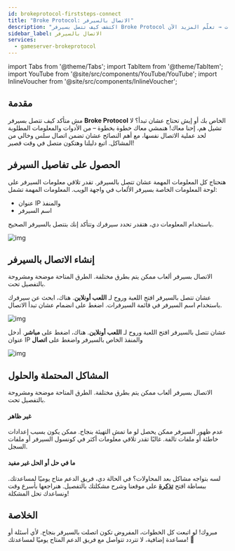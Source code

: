 ```yaml
---
id: brokeprotocol-firststeps-connect
title: "Broke Protocol: الاتصال بالسيرفر"
description: "اكتشف كيف تتصل بسيرفر Broke Protocol الخاص بك بسهولة واستعد للعب بدون تعقيدات → تعلّم المزيد الآن"
sidebar_label: الاتصال بالسيرفر
services:
  - gameserver-brokeprotocol
---
```


import Tabs from '@theme/Tabs';
import TabItem from '@theme/TabItem';
import YouTube from '@site/src/components/YouTube/YouTube';
import InlineVoucher from '@site/src/components/InlineVoucher';


## مقدمة
مش متأكد كيف تتصل بسيرفر **Broke Protocol** الخاص بك أو إيش تحتاج عشان تبدأ؟ لا تشيل هم، إحنا معاك! هنمشي معاك خطوة بخطوة – من الأدوات والمعلومات المطلوبة لحد عملية الاتصال نفسها، مع أهم النصائح عشان تضمن اتصال سلس وخالي من المشاكل. اتبع دليلنا وهتكون متصل في وقت قصير!

<InlineVoucher />



## الحصول على تفاصيل السيرفر


هتحتاج كل المعلومات المهمة عشان تتصل بالسيرفر. تقدر تلاقي معلومات السيرفر على لوحة المعلومات الخاصة بسيرفر الألعاب في واجهة الويب. المعلومات المهمة تشمل:

- عنوان IP والمنفذ
- اسم السيرفر


باستخدام المعلومات دي، هتقدر تحدد سيرفرك وتتأكد إنك بتتصل بالسيرفر الصحيح.

![img](https://screensaver01.zap-hosting.com/index.php/s/jNkkpGQTSoAcjG9/preview)

## إنشاء الاتصال بالسيرفر


الاتصال بسيرفر ألعاب ممكن يتم بطرق مختلفة. الطرق المتاحة موضحة ومشروحة بالتفصيل تحت.

<Tabs>
    

<TabItem value="connect_solution_server_browser_ingame" label="متصفح السيرفر (داخل اللعبة)" default>

عشان تتصل بالسيرفر افتح اللعبة وروح لـ **اللعب أونلاين**. هناك، ابحث عن سيرفرك باستخدام اسم السيرفر في قائمة السيرفرات. اضغط على انضمام عشان تبدأ الاتصال.

![img](https://screensaver01.zap-hosting.com/index.php/s/aJJx7Kq25SPzgrC/download)

</TabItem>

<TabItem value="connect_solution_direct_ingame" label="الاتصال المباشر (داخل اللعبة)">

عشان تتصل بالسيرفر افتح اللعبة وروح لـ **اللعب أونلاين**. هناك، اضغط على **مباشر**. أدخل عنوان IP والمنفذ الخاص بالسيرفر واضغط على **اتصال**

![img](https://screensaver01.zap-hosting.com/index.php/s/FPyFS5x5ByHPemN/download)

</TabItem>

</Tabs>



## المشاكل المحتملة والحلول


الاتصال بسيرفر ألعاب ممكن يتم بطرق مختلفة. الطرق المتاحة موضحة ومشروحة بالتفصيل تحت.

#### غير ظاهر


عدم ظهور السيرفر ممكن يحصل لو ما تمش التهيئة بنجاح. ممكن يكون بسبب إعدادات خاطئة أو ملفات تالفة. غالبًا تقدر تلاقي معلومات أكثر في كونسول السيرفر أو ملفات السجل.



#### ما في حل أو الحل غير مفيد


لسه بتواجه مشاكل بعد المحاولات؟ في الحالة دي، فريق الدعم متاح يوميًا لمساعدتك. ببساطة افتح **[تذكرة](https://zap-hosting.com/en/customer/support/)** على موقعنا وشرح مشكلتك بالتفصيل. هنراجعها بأسرع وقت ونساعدك تحل المشكلة!



## الخلاصة

مبروك! لو اتبعت كل الخطوات، المفروض تكون اتصلت بالسيرفر بنجاح. لأي أسئلة أو مساعدة إضافية، لا تتردد تتواصل مع فريق الدعم المتاح يوميًا لمساعدتك! 🙂




<InlineVoucher />